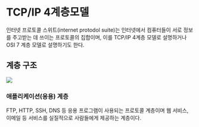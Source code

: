 # TCP/IP 4계층모델

인터넷 프로토콜 스위트(internet protodol suite)는 인터넷에서 컴퓨터들이 서로 정보를 주고받는 데 쓰이는 프로토콜의 집합이며, 이를 TCP/IP 4계층 모델로 설명하거나 OSI 7 계층 모델로 설명하기도 한다.

## 계층 구조

<img src="https://i.namu.wiki/i/bpO0AOFpsXWFwAyIPga2XyKwVtKIWJgKNT4pz1O0kKW6Gkdn_1TVl3PhMnHoUUvin2Nb9SHtvR8cQWh1R2rNpDD1mlE5LkyhifJ2VOlNePpDQRFa97y3ss9mxTaXKy8QF4001ydnq9k-rzYCi2rf8g.webp"/>

### 애플리케이션(응용) 계층

FTP, HTTP, SSH, DNS 등 응용 프로그램이 사용되는 프로토콜 계층이며 웹 서비스, 이메일 등 서비스를 실질적으로 사람들에게 제공하는 계층이다.
